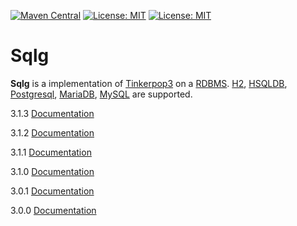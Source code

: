 
[![Maven Central](http://img.shields.io/maven-central/v/org.umlg/sqlg)](https://search.maven.org/search?q=g:org.umlg%20AND%20a:sqlg)
[![License: MIT](https://img.shields.io/badge/License-MIT-yellow.svg)](https://opensource.org/licenses/MIT)
[![License: MIT](https://img.shields.io/badge/coverage-88%25-blue?style=flat&labelColor=5b5b5b&color=96c20d)](https://sqlg.org/docs/3.1.2/postgresql/codeCoverage/index.html)

Sqlg
====

**Sqlg** is a implementation of [Tinkerpop3](https://github.com/apache/incubator-tinkerpop) on a [RDBMS](http://en.wikipedia.org/wiki/Relational_database_management_system).
[H2](http://h2database.com/), [HSQLDB](http://hsqldb.org/), [Postgresql](http://www.postgresql.org/), [MariaDB](https://mariadb.org/), [MySQL](https://www.mysql.com/)
are supported.

3.1.3 [Documentation](http://sqlg.org/docs/3.1.3)

3.1.2 [Documentation](http://sqlg.org/docs/3.1.2)

3.1.1 [Documentation](http://sqlg.org/docs/3.1.1)

3.1.0 [Documentation](http://sqlg.org/docs/3.1.0)

3.0.1 [Documentation](http://sqlg.org/docs/3.0.1)

3.0.0 [Documentation](http://sqlg.org/docs/3.0.0)